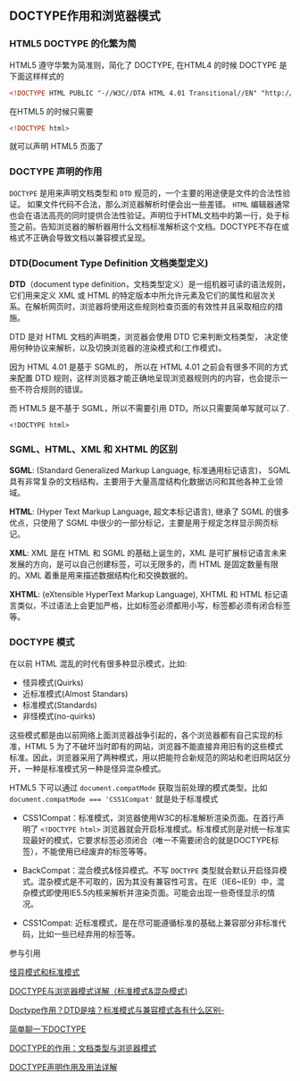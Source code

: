 ## DOCTYPE作用和浏览器模式

### HTML5 DOCTYPE 的化繁为简

HTML5 遵守华繁为简准则，简化了 DOCTYPE, 
在HTML4 的时候 DOCTYPE 是下面这样样式的

```html
<!DOCTYPE HTML PUBLIC "-//W3C//DTA HTML 4.01 Transitional//EN" "http://www.w3.org/TR/html4/loose.dtd">
```

在HTML5 的时候只需要

```html
<!DOCTYPE html>
```

就可以声明 HTML5 页面了

### DOCTYPE 声明的作用

`DOCTYPE` 是用来声明文档类型和 `DTD` 规范的，一个主要的用途便是文件的合法性验证。 如果文件代码不合法，那么浏览器解析时便会出一些差错。 `HTML` 编辑器通常也会在语法高亮的同时提供合法性验证。声明位于HTML文档中的第一行，处于标签之前。告知浏览器的解析器用什么文档标准解析这个文档。DOCTYPE不存在或格式不正确会导致文档以兼容模式呈现。


### DTD(Document Type Definition 文档类型定义)

**DTD**（document type definition，文档类型定义）是一组机器可读的语法规则，它们用来定义 XML 或 HTML 的特定版本中所允许元素及它们的属性和层次关系。在解析网页时，浏览器将使用这些规则检查页面的有效性并且采取相应的措施。

DTD 是对 HTML 文档的声明类，浏览器会使用 DTD 它来判断文档类型， 决定使用何种协议来解析，以及切换浏览器的渲染模式和(工作模式)。

因为 HTML 4.01 是基于 SGML的， 所以在 HTML 4.01 之前会有很多不同的方式来配置 DTD 规则，这样浏览器才能正确地呈现浏览器规则内的内容，也会提示一些不符合规则的错误。

而 HTML5 是不基于 SGML，所以不需要引用 DTD。所以只需要简单写就可以了.

`<!DOCTYPE html>`

### SGML、HTML、XML 和 XHTML 的区别

**SGML**: (Standard Generalized Markup Language, 标准通用标记语言)， SGML具有非常复杂的文档结构，主要用于大量高度结构化数据访问和其他各种工业领域。

**HTML**: (Hyper Text Markup Language, 超文本标记语言), 继承了 SGML 的很多优点，只使用了 SGML 中很少的一部分标记，主要是用于规定怎样显示网页标记。

**XML**: XML 是在 HTML 和 SGML 的基础上诞生的，XML 是可扩展标记语言未来发展的方向，是可以自己创建标签，可以无限多的，而 HTML 是固定数量有限的。XML 着重是用来描述数据结构化和交换数据的。

**XHTML**: (eXtensible HyperText Markup Language), XHTML 和 HTML 标记语言类似，不过语法上会更加严格，比如标签必须都用小写，标签都必须有闭合标签等。

### DOCTYPE 模式

在以前 HTML 混乱的时代有很多种显示模式，比如:

- 怪异模式(Quirks)
- 近标准模式(Almost Standars)
- 标准模式(Standards)
- 非怪模式(no-quirks)

这些模式都是由以前网络上面浏览器战争引起的，各个浏览器都有自己实现的标准，HTML 5 为了不破坏当时即有的网站，浏览器不能直接弃用旧有的这些模式标准。因此，浏览器采用了两种模式，用以把能符合新规范的网站和老旧网站区分开，一种是标准模式另一种是怪异混杂模式。

HTML5 下可以通过 `document.compatMode` 获取当前处理的模式类型。比如 `document.compatMode === 'CSS1Compat'` 就是处于标准模式

- CSS1Compat：标准模式，浏览器使用W3C的标准解析渲染页面。在首行声明了 `<!DOCTYPE html>` 浏览器就会开启标准模式。标准模式则是对统一标准实现最好的模式，它要求标签必须闭合（唯一不需要闭合的就是DOCTYPE标签），不能使用已经废弃的标签等等。

- BackCompat：混合模式&怪异模式。不写 `DOCTYPE` 类型就会默认开启怪异模式。混杂模式是不可取的，因为其没有兼容性可言。在IE（IE6~IE9）中，混杂模式即使用IE5.5内核来解析并渲染页面。可能会出现一些奇怪显示的情况。

- CSS1Compat: 近标准模式，是在尽可能遵循标准的基础上兼容部分非标准代码，比如一些已经弃用的标签等。





参与引用

[怪异模式和标准模式](https://developer.mozilla.org/zh-CN/docs/Web/HTML/Quirks_Mode_and_Standards_Mode)

[DOCTYPE与浏览器模式详解（标准模式&混杂模式)](https://www.cnblogs.com/imxiu/p/3541932.html)

[Doctype作用？DTD是啥？标准模式与兼容模式各有什么区别-](https://www.jianshu.com/p/c0026852f59a)

[简单聊一下DOCTYPE](https://zhuanlan.zhihu.com/p/32460261)

[DOCTYPE的作用：文档类型与浏览器模式](https://harttle.land/2016/01/22/doctype.html)

[DOCTYPE声明作用及用法详解](https://www.jb51.net/web/34217.html)